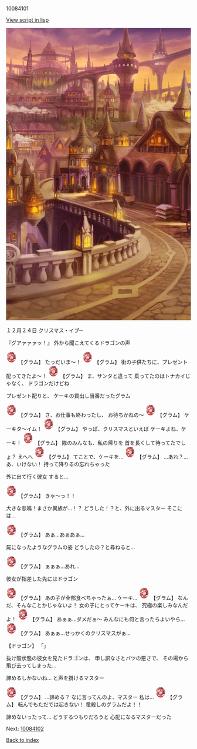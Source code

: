 10084101

[View script in lisp](../scripts/10084101.txt)

![town_evening.png](../images/backgrounds/town_evening.png)

１２月２４日
クリスマス・イブ─

『グアァァァッ！』
外から聞こえてくるドラゴンの声

<img src="../images/units/100841.png" alt="100841.png" height="34"/>
【グラム】
たっだいま〜！

<img src="../images/units/100841.png" alt="100841.png" height="34"/>
【グラム】
街の子供たちに、プレゼント
配ってきたよ〜！

<img src="../images/units/100841.png" alt="100841.png" height="34"/>
【グラム】
ま、サンタと違って
乗ってたのはトナカイじゃなく、
ドラゴンだけどね

プレゼント配りと、
ケーキの買出し当番だったグラム

<img src="../images/units/100841.png" alt="100841.png" height="34"/>
【グラム】
さ、お仕事も終わったし、
お待ちかねの〜

<img src="../images/units/100841.png" alt="100841.png" height="34"/>
【グラム】
ケーキタ〜イム！

<img src="../images/units/100841.png" alt="100841.png" height="34"/>
【グラム】
やっぱ、クリスマスといえば
ケーキよね、ケーキ！

<img src="../images/units/100841.png" alt="100841.png" height="34"/>
【グラム】
隊のみんなも、私の帰りを
首を長くして待ってたでしょ？
えへへ

<img src="../images/units/100841.png" alt="100841.png" height="34"/>
【グラム】
てことで、ケーキを…

<img src="../images/units/100841.png" alt="100841.png" height="34"/>
【グラム】
…あれ？…あ、いけない！
持って降りるの忘れちゃった

外に出て行く彼女
すると…

<img src="../images/units/100841.png" alt="100841.png" height="34"/>
【グラム】
きゃ〜っ！！

大きな悲鳴！まさか異族が…！？
どうした！？と、外に出るマスター
そこには…

<img src="../images/units/100841.png" alt="100841.png" height="34"/>
【グラム】
あぁ…あぁあぁ…

屍になったようなグラムの姿
どうしたの？と尋ねると…

<img src="../images/units/100841.png" alt="100841.png" height="34"/>
【グラム】
ぁぁぁ…あれ…

彼女が指差した先にはドラゴン

<img src="../images/units/100841.png" alt="100841.png" height="34"/>
【グラム】
あの子が全部食べちゃったぁ…
ケーキ…

<img src="../images/units/100841.png" alt="100841.png" height="34"/>
【グラム】
なんだ、そんなことかじゃないよ！
女の子にとってケーキは、
究極の楽しみなんだよ！

<img src="../images/units/100841.png" alt="100841.png" height="34"/>
【グラム】
あぁぁ…ダメだぁ〜
みんなにも何と言ったらよいやら…

<img src="../images/units/100841.png" alt="100841.png" height="34"/>
【グラム】
あぁぁ…せっかくのクリスマスがぁ…

【ドラゴン】
「」

抜け殻状態の彼女を見たドラゴンは、
申し訳なさとバツの悪さで、
その場から飛び去ってしまった…

諦めるしかないね…
と声を掛けるマスター

<img src="../images/units/100841.png" alt="100841.png" height="34"/>
【グラム】
…諦める？
なに言ってんのよ、マスター
私は…

<img src="../images/units/100841.png" alt="100841.png" height="34"/>
【グラム】
転んでもただでは起きない！
竜殺しのグラムだよ！！

諦めないったって…
どうするつもりだろうと
心配になるマスターだった

Next: [10084102](10084102.md)

[Back to index](index.md)
